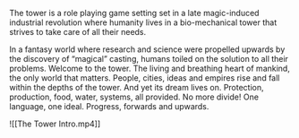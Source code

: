 The tower is a role playing game setting set in a late magic-induced industrial revolution where humanity lives in a bio-mechanical tower that strives to take care of all their needs.

In a fantasy world where research and science were propelled upwards by the discovery of “magical” casting, humans toiled on the solution to all their problems. Welcome to the tower. The living and breathing heart of mankind, the only world that matters. People, cities, ideas and empires rise and fall within the depths of the tower. And yet its dream lives on. Protection, production, food, water, systems, all provided. No more divide! One language, one ideal. Progress, forwards and upwards.

![[The Tower Intro.mp4]]
